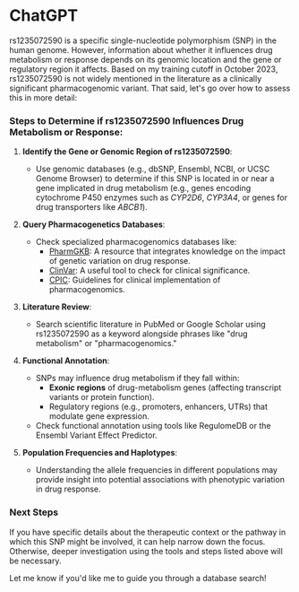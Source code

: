 # ChatGPT

rs1235072590 is a specific single-nucleotide polymorphism (SNP) in the human genome. However, information about whether it influences drug metabolism or response depends on its genomic location and the gene or regulatory region it affects. Based on my training cutoff in October 2023, rs1235072590 is not widely mentioned in the literature as a clinically significant pharmacogenomic variant. That said, let's go over how to assess this in more detail:

### Steps to Determine if rs1235072590 Influences Drug Metabolism or Response:
1. **Identify the Gene or Genomic Region of rs1235072590**:
   - Use genomic databases (e.g., dbSNP, Ensembl, NCBI, or UCSC Genome Browser) to determine if this SNP is located in or near a gene implicated in drug metabolism (e.g., genes encoding cytochrome P450 enzymes such as *CYP2D6*, *CYP3A4*, or genes for drug transporters like *ABCB1*).

2. **Query Pharmacogenetics Databases**:
   - Check specialized pharmacogenomics databases like:
       - [PharmGKB](https://www.pharmgkb.org): A resource that integrates knowledge on the impact of genetic variation on drug response.
       - [ClinVar](https://www.ncbi.nlm.nih.gov/clinvar/): A useful tool to check for clinical significance.
       - [CPIC](https://cpicpgx.org): Guidelines for clinical implementation of pharmacogenomics.
       
3. **Literature Review**:
   - Search scientific literature in PubMed or Google Scholar using rs1235072590 as a keyword alongside phrases like "drug metabolism" or "pharmacogenomics."

4. **Functional Annotation**:
   - SNPs may influence drug metabolism if they fall within:
     - **Exonic regions** of drug-metabolism genes (affecting transcript variants or protein function).
     - Regulatory regions (e.g., promoters, enhancers, UTRs) that modulate gene expression.
   - Check functional annotation using tools like RegulomeDB or the Ensembl Variant Effect Predictor.

5. **Population Frequencies and Haplotypes**:
   - Understanding the allele frequencies in different populations may provide insight into potential associations with phenotypic variation in drug response.

### Next Steps
If you have specific details about the therapeutic context or the pathway in which this SNP might be involved, it can help narrow down the focus. Otherwise, deeper investigation using the tools and steps listed above will be necessary.

Let me know if you'd like me to guide you through a database search!